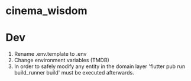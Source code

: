 # cinema_wisdom

# Dev

1. Rename .env.template to .env
2. Change environment variables (TMDB)
3. In order to safely modify any entity in the domain layer 'flutter pub run build_runner build' must be executed afterwards.

